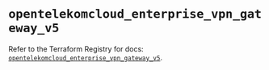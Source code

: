 # `opentelekomcloud_enterprise_vpn_gateway_v5`

Refer to the Terraform Registry for docs: [`opentelekomcloud_enterprise_vpn_gateway_v5`](https://registry.terraform.io/providers/opentelekomcloud/opentelekomcloud/1.36.40/docs/resources/enterprise_vpn_gateway_v5).
